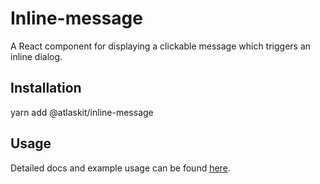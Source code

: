 # Inline-message

A React component for displaying a clickable message which triggers an inline dialog.

## Installation

yarn add @atlaskit/inline-message

## Usage

Detailed docs and example usage can be found [here](https://atlaskit.atlassian.com/packages/design-system/inline-message).
